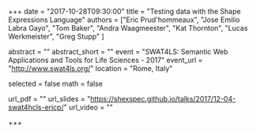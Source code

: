 +++
date = "2017-10-28T09:30:00"
title = "Testing data with the Shape Expressions Language"
authors = ["Eric Prud'hommeaux", 
           "Jose Emilio Labra Gayo", 
           "Tom Baker", 
           "Andra Waagmeester",
           "Kat Thornton",
           "Lucas Werkmeister",
           "Greg Stupp"
           ]

abstract = ""
abstract_short = ""
event = "SWAT4LS: Semantic Web Applications and Tools for Life Sciences - 2017"
event_url = "http://www.swat4ls.org/"
location = "Rome, Italy"

selected = false
math = false

url_pdf = ""
url_slides = "https://shexspec.github.io/talks/2017/12-04-swat4hcls-ericp/"
url_video = ""

+++

